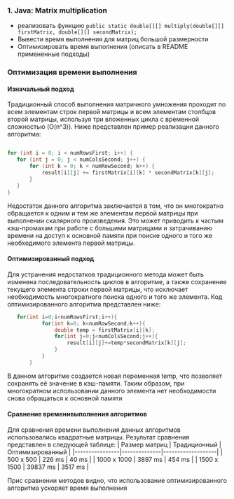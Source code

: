 ### 1. Java: Matrix multiplication

- реализовать функцию `public static double[][] multiply(double[][] firstMatrix, double[][] secondMatrix);`
- Вывести время выполнения для матриц большой размерности
- Оптимизировать время выполнения (описать в README примененные подходы)

###  Оптимизация времени выполнения 
#### Изначальный подход

Традиционный способ выполнения матричного умножения проходит по всем элементам строк первой матрицы и всем элементам столбцов второй матрицы, используя три вложенных цикла с временной сложностью \(O(n^3)\). 
Ниже представлен пример реализации данного алгоритма:

 ``` java

for (int i = 0; i < numRowsFirst; i++) {
    for (int j = 0; j < numColsSecond; j++) {
        for (int k = 0; k < numRowSecond; k++) {
            result[i][j] += firstMatrix[i][k] * secondMatrix[k][j];
        }
    }
}
```
Недостаток данного алгоритма заключается в том, что он многократно обращается к одним и тем же элементам первой матрицы при выполнении скалярного произведения. Это может приводить к частым кэш-промахам при работе с большими матрицами и затрачиванию времени на доступ к основной памяти при поиске одного и того же необходимого элемента первой матрицы.

#### Оптимизированный подход
Для устранения недостатков традиционного метода может быть изменена последовательность циклов в алгоритме, а также сохранение текущего элемента строки первой матрицы, что исключает необходимость многократного поиска одного и того же элемента.
Код оптимизированного алгоритма представлен ниже:
 ``` java
    for(int i=0;i<numRowsFirst;i++){
		    for(int k=0; k<numRowSecond;k++){
				double temp = firstMatrix[i][k];
			    for(int j=0;j<numColsSecond;j++){
					result[i][j]+=temp*secondMatrix[k][j];
				}
			}
		} 
```

В данном алгоритме создается новая переменная temp, что позволяет сохранять её значение в кэш-памяти. Таким образом, при многократном использовании данного элемента нет необходимости снова обращаться к основной памяти

#### Сравнение временивыполнения алгоритмов
Для сравнения времени выполнения данных алгоритмов использовались квадратные матрицы. Результат сравнения представлен в следующей таблице:
|  Размер матриц | Традиционный |  Оптимизированный |
|----------------|--------------|-------------------|
| 500 x 500      | 226 ms       | 40 ms             |
| 1000 x 1000    | 3897 ms      | 454 ms            |
| 1500 x 1500    | 39837 ms     | 3517 ms           |


Прис сравнении методов видно, что использование оптимизированного алгоритма ускоряет время выполнения 